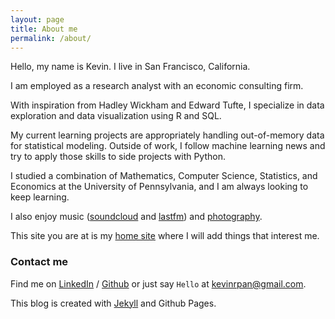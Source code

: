 ```yaml
---
layout: page
title: About me
permalink: /about/
---
```


Hello, my name is Kevin. I live in San Francisco, California. 

I am employed as a research analyst with an economic consulting firm. 

With inspiration from Hadley Wickham and Edward Tufte, I specialize in data exploration and data visualization using R and SQL.

My current learning projects are appropriately handling out-of-memory data for statistical modeling. Outside of work, I follow machine learning news and try to apply those skills to side projects with Python.

I studied a combination of Mathematics, Computer Science, Statistics, and Economics at the University of Pennsylvania, and I am always looking to keep learning. 

I also enjoy music ([soundcloud][soundcloud] and [lastfm][lastfm]) and [photography][flickr].

This site you are at is my [home site][homesite] where I will add things that interest me.

### Contact me

Find me on [LinkedIn][linkedin] / [Github][github] or just say `Hello` at 
[kevinrpan@gmail.com](kevinrpan+git@gmail.com).

This blog is created with [Jekyll][jekyll] and Github Pages. 

[flickr]: https://www.flickr.com/photos/134205173@N03/
[soundcloud]: http://soundcloud.com/kpan
[lastfm]: http://last.fm/user/Soundshot
[homesite]: http://kevinrpan.github.io
[tf]: http://template-factory.nl
[m]: http://mearch.com
[pw]: http://processwire.com
[pwf]: http://processwire.com/talk
[jekyll]: http://jekyllrb.com
[github]: https://github.com/kevinrpan
[linkedin]: http://linkedin.com/kevinrpan
[twitter]: https://twitter.com/kevinrpan

